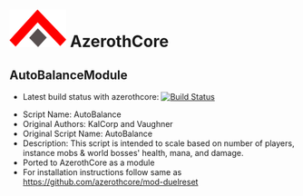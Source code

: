 # ![logo](https://raw.githubusercontent.com/azerothcore/azerothcore.github.io/master/images/logo-github.png) AzerothCore
## AutoBalanceModule
- Latest build status with azerothcore: [![Build Status](https://travis-ci.org/azerothcore/mod-autobalance.svg?branch=master)](https://travis-ci.org/azerothcore/mod-autobalance)
* Script Name: AutoBalance
* Original Authors: KalCorp and Vaughner
* Original Script Name: AutoBalance
* Description: This script is intended to scale based on number of players, instance mobs & world bosses' health, mana, and damage.
* Ported to AzerothCore as a module
* For installation instructions follow same as https://github.com/azerothcore/mod-duelreset
